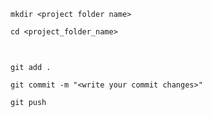 
```
mkdir <project folder name>
```
```
cd <project_folder_name>
```

## <!-- Git  commands -->

```

git add .

git commit -m "<write your commit changes>"

git push
```